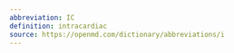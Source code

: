 ```yaml
---
abbreviation: IC
definition: intracardiac
source: https://openmd.com/dictionary/abbreviations/i
---
```

